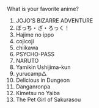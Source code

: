 What is your favorite anime?
1. JOJO'S BIZARRE ADVENTURE
2. ぼっち・ざ・ろっく！
3. Hajime no ippo
4. cojicoji
5. chiikawa
6. PSYCHO-PASS
7. NARUTO
8. Yamikin Ushijima-kun
9. yurucamp△
10. Delicious in Dungeon
11. Danganronpa
12. Kimetsu no Yaiba
13. The Pet Girl of Sakurasou
